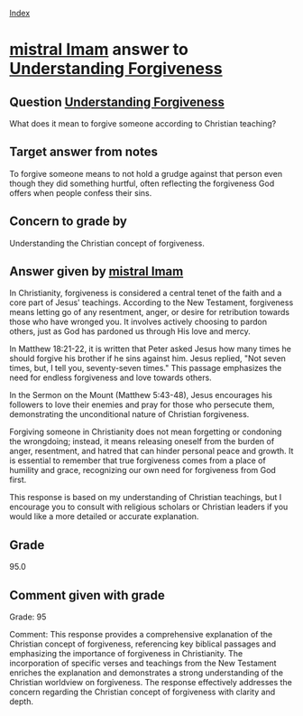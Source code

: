 
[Index](../../index.md)
# [mistral Imam](../../answering_models/mistral_Imam.md) answer to [Understanding Forgiveness](../../questions/Understanding_Forgiveness.md)

## Question [Understanding Forgiveness](../../questions/Understanding_Forgiveness.md)
What does it mean to forgive someone according to Christian teaching?

## Target answer from notes
To forgive someone means to not hold a grudge against that person even though they did something hurtful, often reflecting the forgiveness God offers when people confess their sins.

## Concern to grade by
Understanding the Christian concept of forgiveness.

## Answer given by [mistral Imam](../../answering_models/mistral_Imam.md)
 In Christianity, forgiveness is considered a central tenet of the faith and a core part of Jesus' teachings. According to the New Testament, forgiveness means letting go of any resentment, anger, or desire for retribution towards those who have wronged you. It involves actively choosing to pardon others, just as God has pardoned us through His love and mercy.

In Matthew 18:21-22, it is written that Peter asked Jesus how many times he should forgive his brother if he sins against him. Jesus replied, "Not seven times, but, I tell you, seventy-seven times." This passage emphasizes the need for endless forgiveness and love towards others.

In the Sermon on the Mount (Matthew 5:43-48), Jesus encourages his followers to love their enemies and pray for those who persecute them, demonstrating the unconditional nature of Christian forgiveness.

Forgiving someone in Christianity does not mean forgetting or condoning the wrongdoing; instead, it means releasing oneself from the burden of anger, resentment, and hatred that can hinder personal peace and growth. It is essential to remember that true forgiveness comes from a place of humility and grace, recognizing our own need for forgiveness from God first.

This response is based on my understanding of Christian teachings, but I encourage you to consult with religious scholars or Christian leaders if you would like a more detailed or accurate explanation.

## Grade
95.0

## Comment given with grade
Grade: 95

Comment: This response provides a comprehensive explanation of the Christian concept of forgiveness, referencing key biblical passages and emphasizing the importance of forgiveness in Christianity. The incorporation of specific verses and teachings from the New Testament enriches the explanation and demonstrates a strong understanding of the Christian worldview on forgiveness. The response effectively addresses the concern regarding the Christian concept of forgiveness with clarity and depth.
